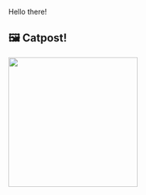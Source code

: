Hello there!



## 🖼️ Catpost!

<sub>
    <img src="https://cdn2.thecatapi.com/images/bkj.jpg" height="256">
</sub>


